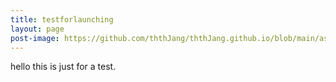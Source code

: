 ```yaml
---
title: testforlaunching
layout: page
post-image: https://github.com/ththJang/ththJang.github.io/blob/main/assets/images/tobereleased.jpg?raw=true
---
```


hello this is just for a test.